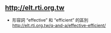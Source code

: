## http://elt.rti.org.tw
- 形容詞 “effective” 和 “efficient” 的區別
  <br>http://elt.rti.org.tw/q-and-a/effective-efficient/
